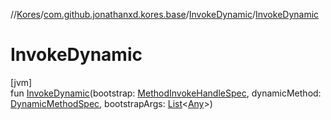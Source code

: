 //[Kores](../../../index.md)/[com.github.jonathanxd.kores.base](../index.md)/[InvokeDynamic](index.md)/[InvokeDynamic](-invoke-dynamic.md)

# InvokeDynamic

[jvm]\
fun [InvokeDynamic](-invoke-dynamic.md)(bootstrap: [MethodInvokeHandleSpec](../../com.github.jonathanxd.kores.common/-method-invoke-handle-spec/index.md), dynamicMethod: [DynamicMethodSpec](../../com.github.jonathanxd.kores.common/-dynamic-method-spec/index.md), bootstrapArgs: [List](https://kotlinlang.org/api/latest/jvm/stdlib/kotlin.collections/-list/index.html)<[Any](https://kotlinlang.org/api/latest/jvm/stdlib/kotlin/-any/index.html)>)
